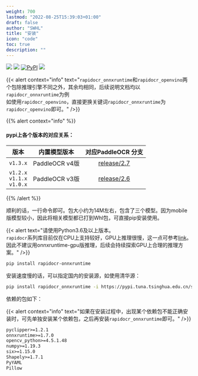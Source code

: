 ```yaml
---
weight: 700
lastmod: "2022-08-25T15:39:03+01:00"
draft: false
author: "SWHL"
title: "安装"
icon: "code"
toc: true
description: ""
---
```


<p>
    <a href=""><img src="https://img.shields.io/badge/Python->=3.6,<3.12-aff.svg"></a>
    <a href=""><img src="https://img.shields.io/badge/OS-Linux%2C%20Win%2C%20Mac-pink.svg"></a>
    <a href="https://pypi.org/project/rapidocr-onnxruntime/"><img alt="PyPI" src="https://img.shields.io/pypi/v/rapidocr-onnxruntime?style=flat-square"></a>
    <a href="https://pepy.tech/project/rapidocr_onnxruntime"><img src="https://static.pepy.tech/personalized-badge/rapidocr_onnxruntime?period=total&units=abbreviation&left_color=grey&right_color=blue&left_text=Downloads%20Ort"></a>
</p>

{{< alert context="info" text="`rapidocr_onnxruntime`和`rapidocr_openvino`两个包除推理引擎不同之外，其余均相同，后续说明文档均以`rapidocr_onnxruntime`为例<br/>如使用`rapidocr_openvino`，直接更换关键词`rapidocr_onnxruntime`为`rapidocr_openvino`即可。" />}}


{{% alert context="info" %}}
#### pypi上各个版本的对应关系：

|版本|内置模型版本|对应PaddleOCR 分支|
|:---:|:---:|:---:|
|`v1.3.x`|PaddleOCR v4版| [release/2.7](https://github.com/PaddlePaddle/PaddleOCR/tree/release/2.7)|
|`v1.2.x`<br/>`v1.1.x`<br/>`v1.0.x`|PaddleOCR v3版| [release/2.6](https://github.com/PaddlePaddle/PaddleOCR/tree/release/2.6)|

{{% /alert %}}

顺利的话，一行命令即可。包大小约为14M左右，包含了三个模型。因为mobile版模型较小，因此将相关模型都已打到Whl包，可直接pip安装使用。

{{< alert text="请使用Python3.6及以上版本。<br/> `rapidocr`系列库目前仅在CPU上支持较好，GPU上推理很慢，这一点可参考[link](https://rapidai.github.io/RapidOCRDocs/docs/inference_engine/onnxruntime/onnxruntime-gpu/)。因此不建议用onnxruntime-gpu版推理，后续会持续探索GPU上合理的推理方案。" />}}

```bash {linenos=table}
pip install rapidocr-onnxruntime
```

安装速度慢的话，可以指定国内的安装源，如使用清华源：
```bash {linenos=table}
pip install rapidocr_onnxruntime -i https://pypi.tuna.tsinghua.edu.cn/simple/
```

依赖的包如下：

{{< alert context="info" text="如果在安装过程中，出现某个依赖包不能正确安装时，可先单独安装某个依赖包，之后再安装`rapidocr_onnxruntime`即可。" />}}

```txt {linenos=table}
pyclipper>=1.2.1
onnxruntime>=1.7.0
opencv_python>=4.5.1.48
numpy>=1.19.3
six>=1.15.0
Shapely>=1.7.1
PyYAML
Pillow
```